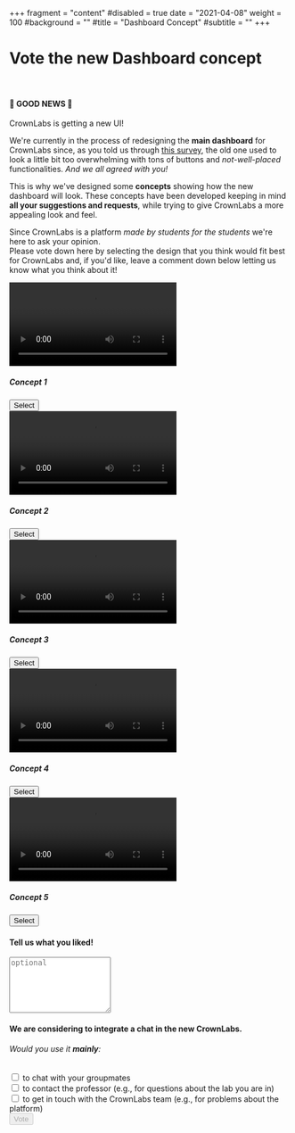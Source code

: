 +++
fragment = "content"
#disabled = true
date = "2021-04-08"
weight = 100
#background = ""
#title = "Dashboard Concept"
#subtitle = ""
+++

# Vote the new Dashboard concept
<br/>

#### 🎉 GOOD NEWS 🎉

CrownLabs is getting a new UI!

We're currently in the process of redesigning the **main dashboard** for CrownLabs since, as you told us through [this survey](https://forms.gle/ktZjrvtW5BzpoHia7), the old one used to look a little bit too overwhelming with tons of buttons and _not-well-placed_ functionalities. *And we all agreed with you!*

This is why we've designed some **concepts** showing how the new dashboard will look. These concepts have been developed keeping in mind **all your suggestions and requests**, while trying to give CrownLabs a more appealing look and feel.

Since CrownLabs is a platform *made by students for the students* we're here to ask your opinion.<br/>
Please vote down here by selecting the design that you think would fit best for CrownLabs and, if you'd like, leave a comment down below letting us know what you think about it!

<script src="https://cdn.jsdelivr.net/npm/bootstrap@4.6.0/dist/js/bootstrap.bundle.min.js" integrity="sha384-Piv4xVNRyMGpqkS2by6br4gNJ7DXjqk09RmUpJ8jgGtD7zP9yug3goQfGII0yAns" crossorigin="anonymous"></script>
<script defer src="./script.js"></script>
<html lang="en">

<body>
  <div class="row my-4">
    <div class="col-lg-4 col-md-6 p-2">
      <div class="card text-center">
        <div class="embed-responsive embed-responsive-16by9">
          <video controls="true" class="embed-responsive-item card-img-top">
            <source src="https://drive.google.com/uc?export=download&id=1BC9LX2RDDH-hpjRB039GdT5uTX7WNNhN"
              type="video/mp4">
          </video>
        </div>
        <div class="card-body">
          <h5 class="card-title">Concept 1</h5>
          <button name='video' id="concept_1" class="btn btn-primary" value="1">Select</a>
        </div>
      </div>
    </div>
    <div class="col-lg-4 col-md-6 p-2">
      <div class="card text-center">
        <div class="embed-responsive embed-responsive-16by9">
          <video controls="true" class="embed-responsive-item card-img-top">
            <source src="https://drive.google.com/uc?export=download&id=1-uJbvf9E0eRDtXVeZ-iY8aD7NUFGx2HI"
              type="video/mp4">
          </video>
        </div>
        <div class="card-body">
          <h5 class="card-title">Concept 2</h5>
          <button name='video' id="concept_2" class="btn btn-primary" value="2">Select</a>
        </div>
      </div>
    </div>
    <div class="col-lg-4 col-md-6 p-2">
      <div class="card text-center">
        <div class="embed-responsive embed-responsive-16by9">
          <video controls="true" class="embed-responsive-item card-img-top">
            <source src="https://drive.google.com/uc?export=download&id=1x1k3UBoNmqPFTVCU8XD7bM9f6VTYQUNK"
              type="video/webm">
          </video>
        </div>
        <div class="card-body">
          <h5 class="card-title">Concept 3</h5>
          <button name='video' id="concept_3" class="btn btn-primary" value="3">Select</a>
        </div>
      </div>
    </div>
    <div class="offset-lg-2 col-lg-4 col-md-6 p-2">
      <div class="card text-center">
        <div class="embed-responsive embed-responsive-16by9">
          <video controls="true" class="embed-responsive-item card-img-top">
            <source src="https://drive.google.com/uc?export=download&id=1_Aihtb5rQPDn4fge4ptKmjYvfpEpANrk"
              type="video/mp4">
          </video>
        </div>
        <div class="card-body">
          <h5 class="card-title">Concept 4</h5>
          <button name='video' id="concept_4" class="btn btn-primary" value="4">Select</a>
        </div>
      </div>
    </div>
    <div class="offset-md-3 offset-lg-0 col-lg-4 col-md-6 p-2">
      <div class="card text-center">
        <div class="embed-responsive embed-responsive-16by9">
          <video controls="true" class="embed-responsive-item card-img-top">
            <source src="https://drive.google.com/uc?export=download&id=1FHPj6XUentGvgwH_tiyLeil2vcT91ei3"
              type="video/mp4">
          </video>
        </div>
        <div class="card-body">
          <h5 class="card-title">Concept 5</h5>
          <button name='video' id="concept_5" class="btn btn-primary" value="5">Select</a>
        </div>
      </div>
    </div>
    <div class="offset-lg-2 col-lg-8 col-12 p-2">
      <div class="card h-100">
        <div class="card-body">
          <div class="form-group ">
            <div class="mb-4 text-center">
              <label for="comment"><h4>Tell us what you liked!</h4></label>
              <textarea class="form-control " style="height: 100px;" name="" id="comment" rows="3" placeholder="optional"></textarea>
            </div>
            <div class="mb-4 text-center">
                <h4>We are considering to integrate a chat in the new CrownLabs.</h4>
            </div>
            <div class="mb-5">
              <h6>Would you use it <b>mainly</b>:</h6>
              <div class="custom-control custom-checkbox">
                <input name="choice" class="custom-control-input" type="checkbox" id="groupmates">
                <label class="custom-control-label" for="groupmates">
                  to chat with your groupmates
                </label>
              </div>
              <div class="custom-control custom-checkbox">
                <input name="choice" class="custom-control-input" type="checkbox" id="professor">
                <label class="custom-control-label" for="professor">
                  to contact the professor (e.g., for questions about the lab you are in)
                </label>
              </div>
              <div class="custom-control custom-checkbox">
                <input name="choice" class="custom-control-input" type="checkbox" id="admin">
                <label class="custom-control-label" for="admin">
                  to get in touch with the CrownLabs team (e.g., for problems about the platform)
                </label>
              </div>
            </div>
            <div class="row mb-3">
              <div class="col text-center">
                <button id="vote" type="button" class="btn btn-lg btn-primary" disabled>Vote</button>
              </div>
            </div>
          </div>
          <div id="result" class="row mt-3 px-3 collapse text-center">
          </div>
        </div>
      </div>
    </div>
  </div>
</body>

</html>